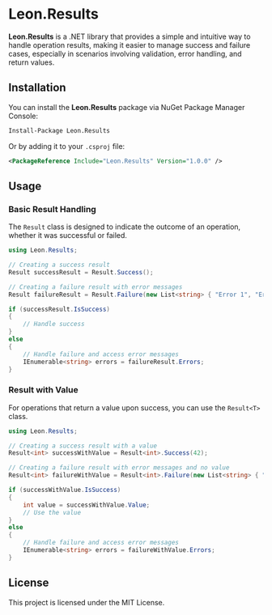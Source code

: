 # Leon.Results

**Leon.Results** is a .NET library that provides a simple and intuitive way to handle operation results, making it easier to manage success and failure cases, especially in scenarios involving validation, error handling, and return values.

## Installation

You can install the **Leon.Results** package via NuGet Package Manager Console:

```bash
Install-Package Leon.Results
```

Or by adding it to your `.csproj` file:

```xml
<PackageReference Include="Leon.Results" Version="1.0.0" />
```

## Usage

### Basic Result Handling

The `Result` class is designed to indicate the outcome of an operation, whether it was successful or failed.

```csharp
using Leon.Results;

// Creating a success result
Result successResult = Result.Success();

// Creating a failure result with error messages
Result failureResult = Result.Failure(new List<string> { "Error 1", "Error 2" });

if (successResult.IsSuccess)
{
    // Handle success
}
else
{
    // Handle failure and access error messages
    IEnumerable<string> errors = failureResult.Errors;
}
```

### Result with Value

For operations that return a value upon success, you can use the `Result<T>` class.

```csharp
using Leon.Results;

// Creating a success result with a value
Result<int> successWithValue = Result<int>.Success(42);

// Creating a failure result with error messages and no value
Result<int> failureWithValue = Result<int>.Failure(new List<string> { "Failed to compute value" });

if (successWithValue.IsSuccess)
{
    int value = successWithValue.Value;
    // Use the value
}
else
{
    // Handle failure and access error messages
    IEnumerable<string> errors = failureWithValue.Errors;
}
```

## License

This project is licensed under the MIT License.